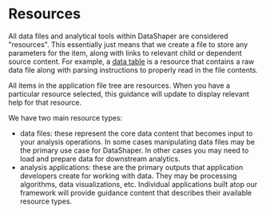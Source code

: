 # Resources

All data files and analytical tools within DataShaper are considered "resources". This essentially just means that we create a file to store any parameters for the item, along with links to relevant child or dependent source content. For example, a [data table](./datatable.md) is a resource that contains a raw data file along with parsing instructions to properly read in the file contents.

All items in the application file tree are resources. When you have a particular resource selected, this guidance will update to display relevant help for that resource.

We have two main resource types:

- data files: these represent the core data content that becomes input to your analysis operations. In some cases manipulating data files may be the primary use case for DataShaper. In other cases you may need to load and prepare data for downstream analytics.
- analysis applications: these are the primary outputs that application developers create for working with data. They may be processing algorithms, data visualizations, etc. Individual applications built atop our framework will provide guidance content that describes their available resource types.
